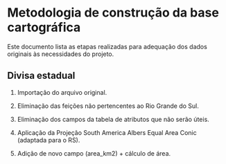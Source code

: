 # Metodologia de construção da base cartográfica

Este documento lista as etapas realizadas para adequação dos dados originais às necessidades do projeto.

## Divisa estadual

1. Importação do arquivo original.

2. Eliminação das feições não pertencentes ao Rio Grande do Sul.

3. Eliminação dos campos da tabela de atributos que não serão úteis.

4. Aplicação da Projeção South America Albers Equal Area Conic (adaptada para o RS).

5. Adição de novo campo (area_km2) + cálculo de área.